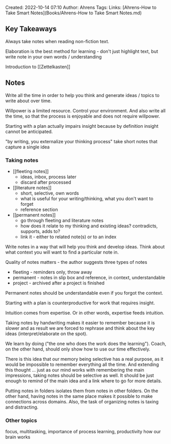 Created: 2022-10-14 07:10
Author: Ahrens
Tags: 
Links: [Ahrens-How to Take Smart Notes](Books/Ahrens-How to Take Smart Notes.md)

## Key Takeaways
Always take notes when reading non-fiction text. 

Elaboration is the best method for learning - 
don't just highlight text, but write note in your own words / understanding

Introduction to [[Zettelkasten]]

## Notes

Write all the time in order to help you think and generate ideas / topics to write about over time.

Willpower is a limited resource. Control your environment. And also write all the time, so that the process is enjoyable and does not require willpower.

Starting with a plan actually impairs insight because by definition insight cannot be anticipated.

"by writing, you externalize your thinking process"
take short notes that capture a single idea

### Taking notes
- [[fleeting notes]]
	- ideas, inbox, process later
	- discard after processed
- [[literature notes]]
	- short, selective, own words
	- what is useful for your writing/thinking, what you don't want to forget
	- reference section
- [[permanent notes]]
	- go through fleeting and literature notes
	- how does it relate to my thinking and existing ideas? contradicts, supports, adds to?
	- link it - either to related note(s) or to an index

Write notes in a way that will help you think and develop ideas. Think about what context you will want to find a particular note in.

Quality of notes matters - the author suggests three types of notes
- fleeting - reminders only, throw away
- permanent - notes in slip box and reference, in context, understandable
- project - archived after a project is finished

Permanent notes should be understandable even if you forgot the context.

Starting with a plan is counterproductive for work that requires insight.

Intuition comes from expertise. Or in other words, expertise feeds intuition.

Taking notes by handwriting makes it easier to remember because it is slower and as result we are forced to rephrase and think about the key ideas (interpret/elaborate on the spot).

We learn by doing ("the one who does the work does the learning"). Coach, on the other hand, should only show how to use our time effectively.

There is this idea that our memory being selective has a real purpose, as it would be impossible to remember everything all the time. And extending this thought ... just as our mind works with remembering the main impressions, taking notes should be selective as well. It should be just enough to remind of the main idea and a link where to go for more details.

Putting notes in folders isolates them from notes in other folders. On the other hand, having notes in the same place makes it possible to make connections across domains. Also, the task of organizing notes is taxing and distracting.

### Other topics
focus, multitasking, importance of process
learning, productivity
how our brain works
